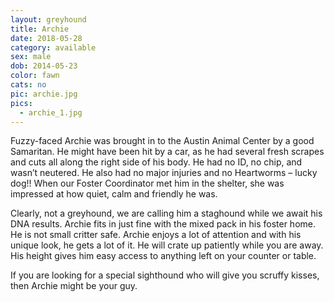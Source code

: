 ```yaml
---
layout: greyhound
title: Archie
date: 2018-05-28
category: available
sex: male
dob: 2014-05-23
color: fawn
cats: no
pic: archie.jpg
pics:
  - archie_1.jpg
---
```


Fuzzy-faced Archie was brought in to the Austin Animal Center by a good Samaritan.  He might
have been hit by a car, as he had several fresh scrapes and cuts all along the right side of
his body.  He had no ID, no chip, and wasn’t neutered.  He also had no major injuries and no
Heartworms – lucky dog!!   When our Foster Coordinator met him in the shelter, she was
impressed at how quiet, calm and friendly he was.

Clearly, not a greyhound, we are calling him a staghound while we await his DNA results.
Archie fits in just fine with the mixed pack in his foster home.  He is not small critter
safe.  Archie enjoys a lot of attention and with his unique look, he gets a lot of it.  He
will crate up patiently while you are away.  His height gives him easy access to anything
left on your counter or table. 

If you are looking for a special sighthound who will give you scruffy kisses, then Archie
might be your guy.
